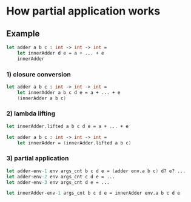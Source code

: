 # How partial application works

## Example

```fsharp
let adder a b c : int -> int -> int =
    let innerAdder d e = a + ... + e
    innerAdder
```

### 1) closure conversion

```fsharp
let adder a b c : int -> int -> int =
    let innerAdder a b c d e = a + ... + e
    (innerAdder a b c)
```

### 2) lambda lifting

```fsharp
let innerAdder.lifted a b c d e = a + ... + e

let adder a b c : int -> int -> int =
    let innerAdder = (innerAdder.lifted a b c)
```

### 3) partial application

```fsharp
let adder-env-1 env args_cnt b c d e = (adder env.a b c) d? e? ...
let adder-env-2 env args_cnt c d e = ...
let adder-env-3 env args_cnt d e = ...

let innerAdder-env-1 args_cnt b c d e = innerAdder env.a b c d e 
```